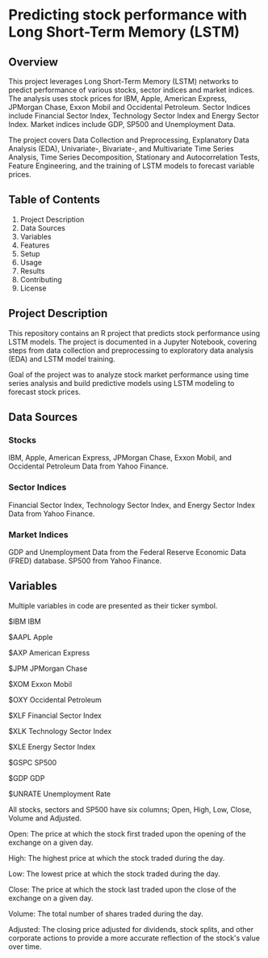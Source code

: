 # Predicting stock performance with Long Short-Term Memory (LSTM)

## Overview

This project leverages Long Short-Term Memory (LSTM) networks to predict performance of various stocks, sector indices and market indices. The analysis uses stock prices for IBM, Apple, American Express, JPMorgan Chase, Exxon Mobil and Occidental Petroleum. Sector Indices include Financial Sector Index, Technology Sector Index and Energy Sector Index. Market indices include GDP, SP500 and Unemployment Data. 

The project covers Data Collection and Preprocessing, Explanatory Data Analysis (EDA), Univariate-, Bivariate-, and Multivariate Time Series Analysis, Time Series Decomposition, Stationary and Autocorrelation Tests, Feature Engineering, and the training of LSTM models to forecast variable prices.

## Table of Contents

1. Project Description
2. Data Sources
3. Variables
4. Features
5. Setup
6. Usage
7. Results
8. Contributing
9. License

## Project Description

This repository contains an R project that predicts stock performance using LSTM models. The project is documented in a Jupyter Notebook, covering steps from data collection and preprocessing to exploratory data analysis (EDA) and LSTM model training.

Goal of the project was to analyze stock market performance using time series analysis and build predictive models using LSTM modeling to forecast stock prices.

## Data Sources

### Stocks
IBM, Apple, American Express, JPMorgan Chase, Exxon Mobil, and Occidental Petroleum Data from Yahoo Finance.

### Sector Indices
Financial Sector Index, Technology Sector Index, and Energy Sector Index Data  from Yahoo Finance.

### Market Indices
GDP and Unemployment Data from the Federal Reserve Economic Data (FRED) database. SP500 from Yahoo Finance.

## Variables

Multiple variables in code are presented as their ticker symbol.

$IBM IBM                                     

$AAPL Apple                                    

$AXP American Express                         

$JPM JPMorgan Chase                           

$XOM Exxon Mobil                              

$OXY Occidental Petroleum   


$XLF Financial Sector Index

$XLK Technology Sector Index

$XLE Energy Sector Index


$GSPC SP500

$GDP GDP

$UNRATE Unemployment Rate


All stocks, sectors and SP500 have six columns; Open, High, Low, Close, Volume and Adjusted.

Open: The price at which the stock first traded upon the opening of the exchange on a given day.

High: The highest price at which the stock traded during the day.

Low: The lowest price at which the stock traded during the day.

Close: The price at which the stock last traded upon the close of the exchange on a given day.

Volume: The total number of shares traded during the day.

Adjusted: The closing price adjusted for dividends, stock splits, and other corporate actions to provide a more accurate reflection of the stock's value over time.











